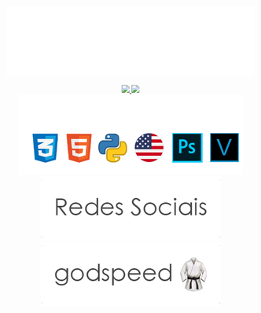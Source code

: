 ![Prazer, Tavinho!](https://raw.githubusercontent.com/otaviobizulli/otaviobizulli/main/prazertavinho.png)

<div align="center">
  <a href="https://github.com/otaviobizulli">
  <img height="150em" src="https://github-readme-stats.vercel.app/api?username=otaviobizulli&show_icons=true&theme=graywhite&include_all_commits=true&count_private=true"/>
  <img height="150em" src="https://github-readme-stats.vercel.app/api/top-langs/?username=otaviobizulli&layout=compact&langs_count=7&theme=graywhite"/>
</div>

  
<div align="center">
  <a href="https://github.com/otaviobizulli">
  <img src="https://raw.githubusercontent.com/otaviobizulli/otaviobizulli/main/newskills.png"/>
</div>
  
  
<div align="center">
  <a href="https://linktr.ee/tavin"> 
  <img src="https://raw.githubusercontent.com/otaviobizulli/otaviobizulli/main/newsocialmedia.png"/>
  <a href="https://www.youtube.com/watch?v=76C0oX31YUQ"> 
  <img src="https://raw.githubusercontent.com/otaviobizulli/otaviobizulli/main/newgodspeed.png"/>
</div> 

